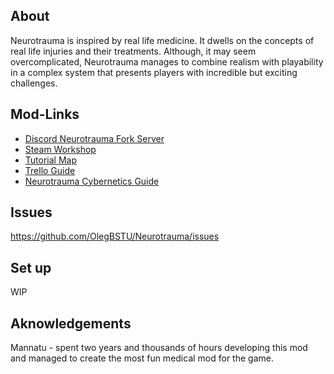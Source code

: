 ## About
Neurotrauma is inspired by real life medicine. It dwells on the concepts of real life injuries and their treatments. Although, it may seem overcomplicated, Neurotrauma manages to combine realism with playability in a complex system that presents players with incredible but exciting challenges.

## Mod-Links
* [Discord Neurotrauma Fork Server](https://discord.gg/4Yku7qPCYN)
* [Steam Workshop](https://steamcommunity.com/sharedfiles/filedetails/?id=3190189044)
* [Tutorial Map](https://steamcommunity.com/sharedfiles/filedetails/?id=2860450711)
* [Trello Guide](https://trello.com/b/cabkctsx/neurotrauma-guide)
* [Neurotrauma Cybernetics Guide](https://steamcommunity.com/sharedfiles/filedetails/?id=2788580908)

## Issues
https://github.com/OlegBSTU/Neurotrauma/issues

## Set up
WIP

## Aknowledgements
Mannatu - spent two years and thousands of hours developing this mod and managed to create the most fun medical mod for the game.